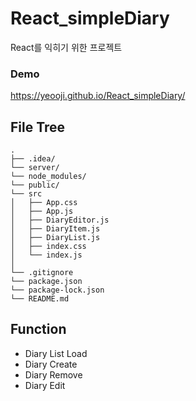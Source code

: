 # React_simpleDiary
React를 익히기 위한 프로젝트

### Demo
https://yeooji.github.io/React_simpleDiary/

## File Tree
```
.
├── .idea/
└── server/
└── node_modules/
└── public/
└── src
│   ├── App.css
│   ├── App.js
│   ├── DiaryEditor.js
│   ├── DiaryItem.js
│   ├── DiaryList.js
│   ├── index.css
│   └── index.js
│
└── .gitignore
└── package.json
└── package-lock.json
└── README.md
```

## Function
* Diary List Load
* Diary Create
* Diary Remove
* Diary Edit
